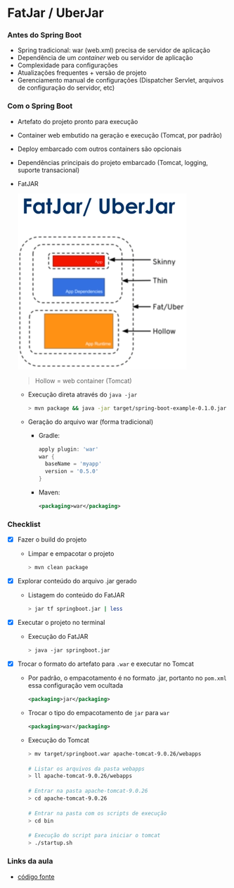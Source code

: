 # FatJar / UberJar

### Antes do Spring Boot

* Spring tradicional: war (web.xml) precisa de servidor de aplicação
* Dependência de um _container_ web ou servidor de aplicação
* Complexidade para configurações
* Atualizações frequentes + versão de projeto
* Gerenciamento manual de configurações (Dispatcher Servlet, arquivos de configuração do servidor, etc)

### Com o Spring Boot

* Artefato do projeto pronto para execução
* Container web embutido na geração e execução (Tomcat, por padrão)
* Deploy embarcado com outros containers são opcionais
* Dependências principais do projeto embarcado (Tomcat, logging, suporte transacional)

* FatJAR

  ![](fatjar-e-uberjar.PNG)

  > Hollow = web container (Tomcat)

  * Execução direta através do `java -jar`
    ```bash
    > mvn package && java -jar target/spring-boot-example-0.1.0.jar
    ```

  * Geração do arquivo war (forma tradicional)

    * Gradle: 
      ```gradle
      apply plugin: 'war'
      war {
        baseName = 'myapp'
        version = '0.5.0'
      }
      ```

    * Maven: 
      ```xml
      <packaging>war</packaging>
      ```

### Checklist

- [X] Fazer o build do projeto
  * Limpar e empacotar o projeto
    ```bash
    > mvn clean package
    ```

- [X] Explorar conteúdo do arquivo .jar gerado
  * Listagem do conteúdo do FatJAR
    ```bash
    > jar tf springboot.jar | less
    ```

- [X] Executar o projeto no terminal
  * Execução do FatJAR
    ```bash
    > java -jar springboot.jar
    ```
  
- [X] Trocar o formato do artefato para `.war` e executar no Tomcat
  * Por padrão, o empacotamento é no formato .jar, portanto no `pom.xml` essa configuração vem ocultada
    ```xml
    <packaging>jar</packaging>
    ``` 

  * Trocar o tipo do empacotamento de `jar` para `war`
    ```xml
    <packaging>war</packaging>
    ```

  * Execução do Tomcat
    ```bash
    > mv target/springboot.war apache-tomcat-9.0.26/webapps

    # Listar os arquivos da pasta webapps
    > ll apache-tomcat-9.0.26/webapps

    # Entrar na pasta apache-tomcat-9.0.26
    > cd apache-tomcat-9.0.26

    # Entrar na pasta com os scripts de execução
    > cd bin

    # Execução do script para iniciar o tomcat
    > ./startup.sh
    ```

### Links da aula

* [código fonte](https://github.com/rpeleias/springboot_digital_innovation_one)